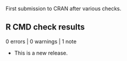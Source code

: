 First submission to CRAN after various checks.

## R CMD check results

0 errors | 0 warnings | 1 note

* This is a new release.
